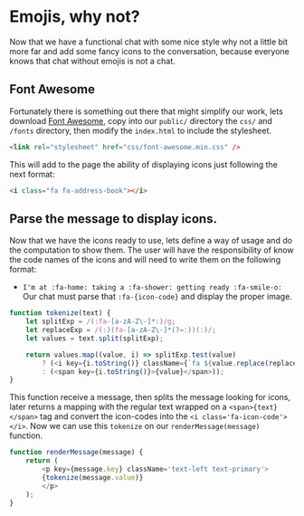 # Emojis, why not?
Now that we have a functional chat with some nice style why not a little bit more far and add some fancy icons to the conversation, because everyone knows that chat without emojis is not a chat.
## Font Awesome
Fortunately there is something out there that might simplify our work, lets download [Font Awesome](fontawesome.io), copy into our `public/` directory the `css/` and `/fonts` directory, then modify the `index.html` to include the stylesheet.
```html
<link rel="stylesheet" href="css/font-awesome.min.css" />
```
This will add to the page the ability of displaying icons just following the next format:
```html
<i class="fa fa-address-book"></i>
```
## Parse the message to display icons.
Now that we have the icons ready to use, lets define a way of usage and do the computation to show them. The user will have the responsibility of know the code names of the icons and will need to write them on the following format:
- `I'm at :fa-home: taking a :fa-shower: getting ready :fa-smile-o:`
Our chat must parse that `:fa-{icon-code}` and display the proper image.
```js
function tokenize(text) {
    let splitExp = /(:fa-[a-zA-Z\-]*:)/g;
    let replaceExp = /(:)(fa-[a-zA-Z\-]*(?=:))(:)/;
    let values = text.split(splitExp);

    return values.map((value, i) => splitExp.test(value) 
        ? (<i key={i.toString()} className={`fa ${value.replace(replaceExp, '$2')} fa-lg`} aria-hidden="true"></i>) 
        : (<span key={i.toString()}>{value}</span>));
}
```
This function receive a message, then splits the message looking for icons, later returns a mapping with the regular text wrapped on a `<span>{text}</span>` tag and convert the icon-codes into the `<i class='fa-icon-code'></i>`. Now we can use this `tokenize` on our `renderMessage(message)` function.
```js
function renderMessage(message) {
    return (
        <p key={message.key} className='text-left text-primary'>
        {tokenize(message.value)}
        </p>
    );
}
```
